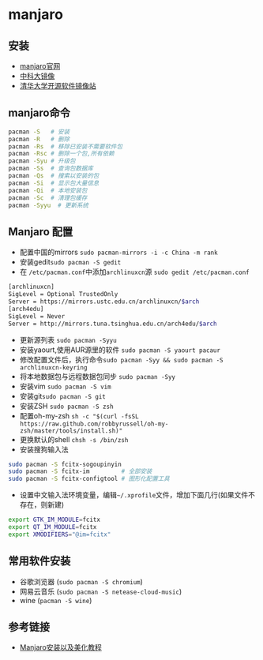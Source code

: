 # manjaro

## 安装

- [manjaro官网](https://manjaro.org/)
- [中科大镜像](https://mirrors.ustc.edu.cn/)
- [清华大学开源软件镜像站](https://mirrors.tuna.tsinghua.edu.cn/)

## manjaro命令

```bash
pacman -S   # 安装
pacman -R   # 删除
pacman -Rs  # 移除已安装不需要软件包
pacman -Rsc # 删除一个包,所有依赖
pacman -Syu # 升级包
pacman -Ss  # 查询包数据库
pacman -Qs  # 搜索以安装的包
pacman -Si  # 显示包大量信息
pacman -Qi  # 本地安装包
pacman -Sc  # 清理包缓存
pacman -Syyu  # 更新系统
```

## Manjaro 配置

- 配置中国的mirrors `sudo pacman-mirrors -i -c China -m rank`
- 安装gedit`sudo pacman -S gedit`
- 在 `/etc/pacman.conf`中添加`archlinuxcn`源 `sudo gedit /etc/pacman.conf`

```bash
[archlinuxcn]
SigLevel = Optional TrustedOnly
Server = https://mirrors.ustc.edu.cn/archlinuxcn/$arch
[arch4edu]
SigLevel = Never
Server = http://mirrors.tuna.tsinghua.edu.cn/arch4edu/$arch
```

- 更新源列表 `sudo pacman -Syyu`
- 安装yaourt,使用AUR源里的软件 `sudo pacman -S yaourt pacaur`
- 修改配置文件后，执行命令`sudo pacman -Syy && sudo pacman -S archlinuxcn-keyring`
- 将本地数据包与远程数据包同步 `sudo pacman -Syy`
- 安装vim `sudo pacman -S vim`
- 安装git`sudo pacman -S git`
- 安装ZSH `sudo pacman -S zsh`
- 配置oh-my-zsh `sh -c "$(curl -fsSL https://raw.github.com/robbyrussell/oh-my-zsh/master/tools/install.sh)"`
- 更换默认的shell `chsh -s /bin/zsh`
- 安装搜狗输入法

```bash
sudo pacman -S fcitx-sogoupinyin
sudo pacman -S fcitx-im         # 全部安装
sudo pacman -S fcitx-configtool # 图形化配置工具
```

- 设置中文输入法环境变量，编辑`~/.xprofile`文件，增加下面几行(如果文件不存在，则新建)

```bash
export GTK_IM_MODULE=fcitx
export QT_IM_MODULE=fcitx
export XMODIFIERS="@im=fcitx"
```

## 常用软件安装

- 谷歌浏览器 (`sudo pacman -S chromium`)
- 网易云音乐 (`sudo pacman -S netease-cloud-music`)
- wine (`pacman -S wine`)

## 参考链接

- [Manjaro安装以及美化教程](https://juejin.im/post/5a6b1b3651882573443cea61)
